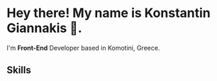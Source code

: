 # Hey there! My name is Konstantin Giannakis 👋.

I'm **Front-End** Developer based in Komotini, Greece.

## Skills

